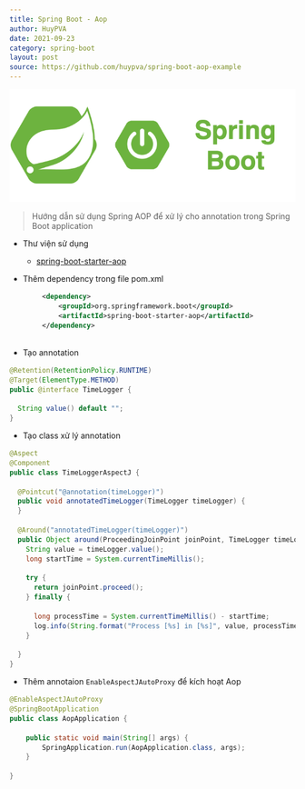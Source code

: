 ```yaml
---
title: Spring Boot - Aop
author: HuyPVA
date: 2021-09-23
category: spring-boot
layout: post
source: https://github.com/huypva/spring-boot-aop-example
---
```


<div align="center">
    <img src="../assets/images/spring_boot_icon.png"/>
</div>

> Hướng dẫn sử dụng Spring AOP để xử lý cho annotation trong Spring Boot application

- Thư viện sử dụng
  - [spring-boot-starter-aop](https://docs.spring.io/spring-framework/docs/4.3.15.RELEASE/spring-framework-reference/html/aop.html)

- Thêm dependency trong file pom.xml

```xml
		<dependency>
			<groupId>org.springframework.boot</groupId>
			<artifactId>spring-boot-starter-aop</artifactId>
		</dependency>
    
```

- Tạo annotation

```java
@Retention(RetentionPolicy.RUNTIME)
@Target(ElementType.METHOD)
public @interface TimeLogger {

  String value() default "";
}
```

- Tạo class xử lý annotation

```java
@Aspect
@Component
public class TimeLoggerAspectJ {

  @Pointcut("@annotation(timeLogger)")
  public void annotatedTimeLogger(TimeLogger timeLogger) {
  }

  @Around("annotatedTimeLogger(timeLogger)")
  public Object around(ProceedingJoinPoint joinPoint, TimeLogger timeLogger) throws Throwable {
    String value = timeLogger.value();
    long startTime = System.currentTimeMillis();

    try {
      return joinPoint.proceed();
    } finally {

      long processTime = System.currentTimeMillis() - startTime;
      log.info(String.format("Process [%s] in [%s]", value, processTime));
    }

  }
}
```

- Thêm annotaion `EnableAspectJAutoProxy` để kích hoạt Aop

```java
@EnableAspectJAutoProxy
@SpringBootApplication
public class AopApplication {

	public static void main(String[] args) {
		SpringApplication.run(AopApplication.class, args);
	}

}
```